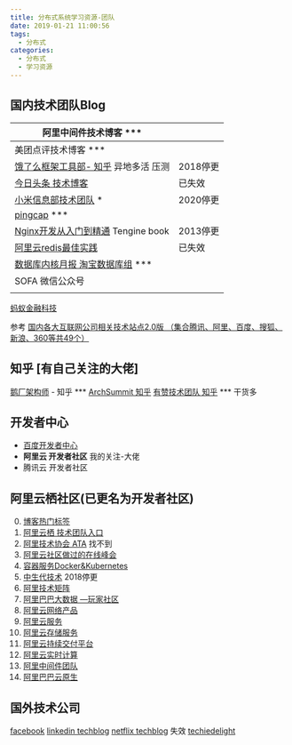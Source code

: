 ```yaml
---
title: 分布式系统学习资源-团队
date: 2019-01-21 11:00:56
tags:
  - 分布式
categories: 
  - 分布式
  - 学习资源
---
```

<p></p>
<!-- more -->


##  国内技术团队Blog




| 阿里中间件技术博客 ***                                       |          |
| ------------------------------------------------------------ | -------- |
| 美团点评技术博客 ***                                         |          |
| [饿了么框架工具部- 知乎](https://zhuanlan.zhihu.com/p/28585781)  异地多活 压测 | 2018停更 |
| [今日头条 技术博客](https://techblog.toutiao.com/2017/05/02/dao/) | 已失效   |
| [小米信息部技术团队](https://xiaomi-info.github.io/)  *      | 2020停更 |
| [pingcap](https://pingcap.com/blog-cn/) ***                  |          |
| [Nginx开发从入门到精通](http://tengine.taobao.org/book/index.html) Tengine book|     2013停更     |
| [阿里云redis最佳实践](https://help.aliyun.com/document_detail/67252.html) | 已失效 |
| [数据库内核月报 淘宝数据库组](http://mysql.taobao.org/monthly/)   *** |          |
| SOFA 微信公众号                                              |          |
|                                                              |          |

[蚂蚁金融科技](https://tech.antfin.com/)

参考
[国内各大互联网公司相关技术站点2.0版 （集合腾讯、阿里、百度、搜狐、新浪、360等共49个）](http://www.cnblogs.com/IT-Bear/p/3191423.htmls)


## 知乎 [有自己关注的大佬]
[鹅厂架构师](https://www.zhihu.com/org/e-han-jia-gou-shi) - 知乎 ***
[ArchSummit 知乎](https://www.zhihu.com/org/archsummit/activities)
[有赞技术团队 知乎](https://www.zhihu.com/org/you-zan-ji-zhu-tuan-dui/activities)  *** 干货多


## 开发者中心
+ [百度开发者中心](https://developer.baidu.com/) 
+ **阿里云 开发者社区**
  我的关注-大佬
+ 腾讯云 开发者社区



## 阿里云栖社区(已更名为开发者社区) 
0. [博客热门标签](https://yq.aliyun.com/tags/)
0. [阿里云栖  技术团队入口](https://yq.aliyun.com/teams)  
1. [阿里技术协会 ATA](https://yq.aliyun.com/tags/tagid_523/)   找不到
2. [阿里云社区做过的在线峰会](https://yq.aliyun.com/topic?spm=a2c4e.11154022.headermainnav.11.7037aMQGaMQGE8#guid-721571)
3. [容器服务Docker&Kubernetes](https://yq.aliyun.com/teams/11/type_blog-cid_450-page_1)
4. [中生代技术](https://yq.aliyun.com/users/1080464764156883?spm=a2c4e.11153940.blogrightarea54004.2.22c86a7d3BdzIB)  2018停更
5. [阿里技术矩阵](https://yq.aliyun.com/teams/16)
6. [阿里巴巴大数据 —玩家社区](https://yq.aliyun.com/teams/6)
7. [阿里云网络产品](https://yq.aliyun.com/teams/28)  
8. [阿里云服务](https://yq.aliyun.com/teams/56/type_blog)
9. [阿里云存储服务](https://yq.aliyun.com/teams/4)
10. [阿里云持续交付平台](https://yq.aliyun.com/teams/20)
11. [阿里云实时计算](https://yq.aliyun.com/teams/67)
12. [阿里中间件团队](https://yq.aliyun.com/teams/22)  
13. [阿里巴巴云原生](https://yq.aliyun.com/teams/252)  

## 国外技术公司
[facebook](https://code.fb.com/) 
[linkedin techblog](https://engineering.linkedin.com/blog) 
[netflix techblog](https://medium.com/netflix-techblog)  失效
[techiedelight](https://www.techiedelight.com/) 





